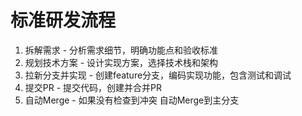 # 标准研发流程

1. 拆解需求 - 分析需求细节，明确功能点和验收标准
2. 规划技术方案 - 设计实现方案，选择技术栈和架构
3. 拉新分支并实现 - 创建feature分支，编码实现功能，包含测试和调试
4. 提交PR - 提交代码，创建并合并PR
5. 自动Merge - 如果没有检查到冲突 自动Merge到主分支
